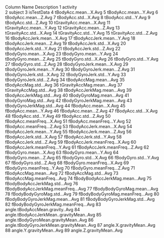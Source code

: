 Column  Name  Description
1	activity  
2	subject
3	isTestData
4	tBodyAcc.mean...X.Avg
5	tBodyAcc.mean...Y.Avg
6	tBodyAcc.mean...Z.Avg
7	tBodyAcc.std...X.Avg
8	tBodyAcc.std...Y.Avg
9	tBodyAcc.std...Z.Avg
10	tGravityAcc.mean...X.Avg
11	tGravityAcc.mean...Y.Avg
12	tGravityAcc.mean...Z.Avg
13	tGravityAcc.std...X.Avg
14	tGravityAcc.std...Y.Avg
15	tGravityAcc.std...Z.Avg
16	tBodyAccJerk.mean...X.Avg
17	tBodyAccJerk.mean...Y.Avg
18	tBodyAccJerk.mean...Z.Avg
19	tBodyAccJerk.std...X.Avg
20	tBodyAccJerk.std...Y.Avg
21	tBodyAccJerk.std...Z.Avg
22	tBodyGyro.mean...X.Avg
23	tBodyGyro.mean...Y.Avg
24	tBodyGyro.mean...Z.Avg
25	tBodyGyro.std...X.Avg
26	tBodyGyro.std...Y.Avg
27	tBodyGyro.std...Z.Avg
28	tBodyGyroJerk.mean...X.Avg
29	tBodyGyroJerk.mean...Y.Avg
30	tBodyGyroJerk.mean...Z.Avg
31	tBodyGyroJerk.std...X.Avg
32	tBodyGyroJerk.std...Y.Avg
33	tBodyGyroJerk.std...Z.Avg
34	tBodyAccMag.mean...Avg
35	tBodyAccMag.std...Avg
36	tGravityAccMag.mean...Avg
37	tGravityAccMag.std...Avg
38	tBodyAccJerkMag.mean...Avg
39	tBodyAccJerkMag.std...Avg
40	tBodyGyroMag.mean...Avg
41	tBodyGyroMag.std...Avg
42	tBodyGyroJerkMag.mean...Avg
43	tBodyGyroJerkMag.std...Avg
44	fBodyAcc.mean...X.Avg
45	fBodyAcc.mean...Y.Avg
46	fBodyAcc.mean...Z.Avg
47	fBodyAcc.std...X.Avg
48	fBodyAcc.std...Y.Avg
49	fBodyAcc.std...Z.Avg
50	fBodyAcc.meanFreq...X.Avg
51	fBodyAcc.meanFreq...Y.Avg
52	fBodyAcc.meanFreq...Z.Avg
53	fBodyAccJerk.mean...X.Avg
54	fBodyAccJerk.mean...Y.Avg
55	fBodyAccJerk.mean...Z.Avg
56	fBodyAccJerk.std...X.Avg
57	fBodyAccJerk.std...Y.Avg
58	fBodyAccJerk.std...Z.Avg
59	fBodyAccJerk.meanFreq...X.Avg
60	fBodyAccJerk.meanFreq...Y.Avg
61	fBodyAccJerk.meanFreq...Z.Avg
62	fBodyGyro.mean...X.Avg
63	fBodyGyro.mean...Y.Avg
64	fBodyGyro.mean...Z.Avg
65	fBodyGyro.std...X.Avg
66	fBodyGyro.std...Y.Avg
67	fBodyGyro.std...Z.Avg
68	fBodyGyro.meanFreq...X.Avg
69	fBodyGyro.meanFreq...Y.Avg
70	fBodyGyro.meanFreq...Z.Avg
71	fBodyAccMag.mean...Avg
72	fBodyAccMag.std...Avg
73	fBodyAccMag.meanFreq...Avg
74	fBodyBodyAccJerkMag.mean...Avg
75	fBodyBodyAccJerkMag.std...Avg
76	fBodyBodyAccJerkMag.meanFreq...Avg
77	fBodyBodyGyroMag.mean...Avg
78	fBodyBodyGyroMag.std...Avg
79	fBodyBodyGyroMag.meanFreq...Avg
80	fBodyBodyGyroJerkMag.mean...Avg
81	fBodyBodyGyroJerkMag.std...Avg
82	fBodyBodyGyroJerkMag.meanFreq...Avg
83	angle.tBodyAccMean.gravity..Avg
84	angle.tBodyAccJerkMean..gravityMean..Avg
85	angle.tBodyGyroMean.gravityMean..Avg
86	angle.tBodyGyroJerkMean.gravityMean..Avg
87	angle.X.gravityMean..Avg
88	angle.Y.gravityMean..Avg
89	angle.Z.gravityMean..Avg
